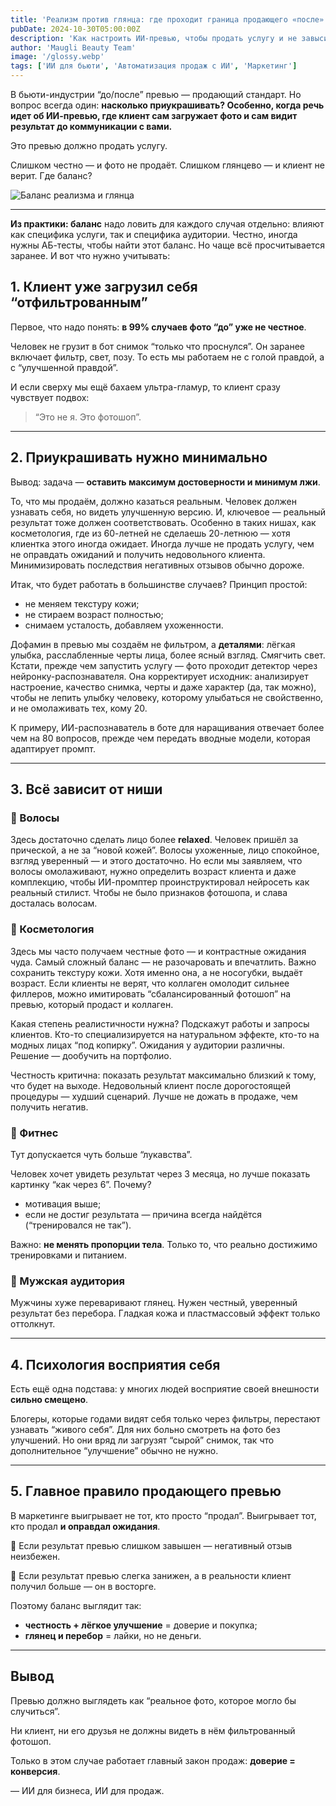 ```yaml
---
title: 'Реализм против глянца: где проходит граница продающего «после»'
pubDate: 2024-10-30T05:00:00Z
description: 'Как настроить ИИ-превью, чтобы продать услугу и не завысить ожидания клиента.'
author: 'Maugli Beauty Team'
image: '/glossy.webp'
tags: ['ИИ для бьюти', 'Автоматизация продаж с ИИ', 'Маркетинг']
---
```


В бьюти-индустрии “до/после” превью — продающий стандарт. Но вопрос всегда один: **насколько приукрашивать? Особенно, когда речь идет об ИИ-превью, где клиент сам загружает фото и сам видит результат до коммуникации с вами.** 

Это превью должно продать услугу.

Слишком честно — и фото не продаёт. Слишком глянцево — и клиент не верит. Где баланс?

![Баланс реализма и глянца](/glossy.webp)

---

**Из практики: баланс** надо ловить для каждого случая отдельно: влияют как специфика услуги, так и специфика аудитории. Честно, иногда нужны АБ-тесты, чтобы найти этот баланс. Но чаще всё просчитывается заранее. И вот что нужно учитывать:

## 1. Клиент уже загрузил себя “отфильтрованным”

Первое, что надо понять: **в 99% случаев фото “до” уже не честное**.

Человек не грузит в бот снимок “только что проснулся”. Он заранее включает фильтр, свет, позу. То есть мы работаем не с голой правдой, а с “улучшенной правдой”.

И если сверху мы ещё бахаем ультра-гламур, то клиент сразу чувствует подвох:

> “Это не я. Это фотошоп”.

---

## 2. Приукрашивать нужно минимально

Вывод: задача — **оставить максимум достоверности и минимум лжи**.

То, что мы продаём, должно казаться реальным. Человек должен узнавать себя, но видеть улучшенную версию. И, ключевое — реальный результат тоже должен соответствовать. Особенно в таких нишах, как косметология, где из 60-летней не сделаешь 20-летнюю — хотя клиентка этого иногда ожидает. Иногда лучше не продать услугу, чем не оправдать ожиданий и получить недовольного клиента. Минимизировать последствия негативных отзывов обычно дороже.

Итак, что будет работать в большинстве случаев? Принцип простой:

- не меняем текстуру кожи;
- не стираем возраст полностью;
- снимаем усталость, добавляем ухоженности.

Дофамин в превью мы создаём не фильтром, а **деталями**: лёгкая улыбка, расслабленные черты лица, более ясный взгляд. Смягчить свет. Кстати, прежде чем запустить услугу — фото проходит детектор через нейронку-распознавателя. Она корректирует исходник: анализирует настроение, качество снимка, черты и даже характер (да, так можно), чтобы не лепить улыбку человеку, которому улыбаться не свойственно, и не омолаживать тех, кому 20.

К примеру, ИИ-распознаватель в боте для наращивания отвечает более чем на 80 вопросов, прежде чем передать вводные модели, которая адаптирует промпт.

---

## 3. Всё зависит от ниши

### 🔹 Волосы

Здесь достаточно сделать лицо более **relaxed**. Человек пришёл за прической, а не за “новой кожей”. Волосы ухоженные, лицо спокойное, взгляд уверенный — и этого достаточно. Но если мы заявляем, что волосы омолаживают, нужно определить возраст клиента и даже комплекцию, чтобы ИИ-промптер проинструктировал нейросеть как реальный стилист. Чтобы не было признаков фотошопа, и слава досталась волосам.

### 🔹 Косметология

Здесь мы часто получаем честные фото — и контрастные ожидания чуда. Самый сложный баланс — не разочаровать и впечатлить. Важно сохранить текстуру кожи. Хотя именно она, а не носогубки, выдаёт возраст. Если клиенты не верят, что коллаген омолодит сильнее филлеров, можно имитировать “сбалансированный фотошоп” на превью, который продаст и коллаген.

Какая степень реалистичности нужна? Подскажут работы и запросы клиентов. Кто-то специализируется на натуральном эффекте, кто-то на модных лицах “под копирку”. Ожидания у аудитории различны. Решение — дообучить на портфолио.

Честность критична: показать результат максимально близкий к тому, что будет на выходе. Недовольный клиент после дорогостоящей процедуры — худший сценарий. Лучше не дожать в продаже, чем получить негатив.

### 🔹 Фитнес

Тут допускается чуть больше “лукавства”.

Человек хочет увидеть результат через 3 месяца, но лучше показать картинку “как через 6”. Почему?

- мотивация выше;
- если не достиг результата — причина всегда найдётся (“тренировался не так”).

Важно: **не менять пропорции тела**. Только то, что реально достижимо тренировками и питанием.

### 🔹 Мужская аудитория

Мужчины хуже переваривают глянец. Нужен честный, уверенный результат без перебора. Гладкая кожа и пластмассовый эффект только оттолкнут.

---

## 4. Психология восприятия себя

Есть ещё одна подстава: у многих людей восприятие своей внешности **сильно смещено**.

Блогеры, которые годами видят себя только через фильтры, перестают узнавать “живого себя”. Для них больно смотреть на фото без улучшений. Но они вряд ли загрузят “сырой” снимок, так что дополнительное “улучшение” обычно не нужно.

---

## 5. Главное правило продающего превью

В маркетинге выигрывает не тот, кто просто “продал”. Выигрывает тот, кто продал **и оправдал ожидания**.

📌 Если результат превью слишком завышен — негативный отзыв неизбежен.

📌 Если результат превью слегка занижен, а в реальности клиент получил больше — он в восторге.

Поэтому баланс выглядит так:

- **честность + лёгкое улучшение** = доверие и покупка;
- **глянец и перебор** = лайки, но не деньги.

---

## Вывод

Превью должно выглядеть как “реальное фото, которое могло бы случиться”.

Ни клиент, ни его друзья не должны видеть в нём фильтрованный фотошоп.

Только в этом случае работает главный закон продаж: **доверие = конверсия**.

— ИИ для бизнеса, ИИ для продаж.
